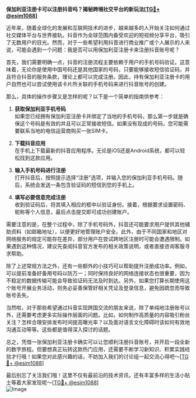 **保加利亚注册卡可以注册抖音吗？揭秘跨境社交平台的新玩法[[TG💪+ @esim1088](https://t.me/s/esim1088)]**

近年来，随着全球化的发展和互联网技术的进步，越来越多的人开始关注如何通过社交媒体平台与世界接轨。抖音作为全球范围内备受欢迎的短视频分享平台，吸引了无数用户的目光。然而，对于一些希望利用抖音进行商业推广或个人展示的人来说，可能会遇到一个问题：我是否可以用保加利亚注册卡来注册抖音账号呢？

首先，我们需要明确一点，抖音的注册流程主要依赖于用户的手机号码验证。这意味着，无论你是使用中国号码还是其他国家的号码，只要能够接收短信验证码，并且符合抖音的服务条款，理论上都可以完成注册。因此，持有保加利亚注册卡的用户自然也可以尝试使用该卡片所关联的手机号码来进行抖音账号的创建。

那么，具体的操作步骤又是怎样的呢？以下是一个简单的指南供参考：

1. **获取保加利亚手机号码**  
   如果您已经拥有保加利亚注册卡并绑定了当地的手机号码，那么第一步就是确保这个号码是有效的并且可以正常接收短信。如果没有现成的号码，您可能需要联系当地的电信运营商购买一张SIM卡。

2. **下载抖音应用**  
   在手机上下载最新的抖音应用程序。无论是iOS还是Android系统，都可以轻松找到这款应用。

3. **输入手机号码进行注册**  
   打开抖音后，按照提示选择“注册”选项，并输入您的保加利亚手机号码。随后，系统会发送一条包含验证码的短信到您的手机上。

4. **填写必要信息完成注册**  
   收到验证码后，将其填入相应的框中以验证身份。接着，根据要求设置密码、昵称等个人信息，最后点击提交即可成功创建账户。

需要注意的是，在整个过程中，除了手机号码外，抖音还可能要求用户提供其他辅助资料（如邮箱地址），以便更好地管理账户安全。此外，由于不同国家和地区对网络服务的规定可能存在差异，部分用户在尝试跨地区注册时可能会遭遇限制。如果遇到这种情况，建议先查阅抖音官方发布的相关政策说明，或者直接咨询客服寻求帮助。

除了上述常规方法之外，还有一些额外的小技巧可以帮助提升注册成功率。例如，可以提前准备好备用号码以防万一；同时保持良好的网络连接状态也很重要，因为不稳定的数据传输可能会导致验证码无法及时到达。另外，如果您打算长期使用这个账号开展业务活动，则务必妥善保管好相关凭证及登录信息，避免因疏忽而导致账号丢失。

当然啦，对于那些希望通过抖音实现跨国交流的朋友来说，除了单纯地注册账号以外，还需要考虑更多实际操作层面的问题。比如，如何制作高质量的内容吸引粉丝关注？怎样合理安排发布时间提高曝光率？以及面对语言文化障碍时该如何有效地沟通互动等等。这些都是值得深入探讨的话题。

总之，凭借一张保加利亚注册卡确实可以让您顺利注册抖音账号，并开启一段全新的数字旅程。但要想真正玩转这款热门应用，还需要不断学习新知识、积累实践经验才行哦！如果您对此感兴趣的话，不妨加入我们的讨论组一起交流心得吧～[[TG💪+ @esim1088](https://t.me/s/esim1088)]

最后别忘了关注我们哦！这里不仅有最前沿的技术资讯，还有丰富多样的生活小贴士等着大家发现呢～[[TG💪+ @esim1088](https://t.me/s/esim1088)]  
![Image](https://i.postimg.cc/4NQfJmqS/Snipaste-2025-05-13-00-14-12.png)